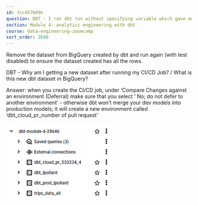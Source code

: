 ```yaml
---
id: 3cc457b0de
question: DBT - I ran dbt run without specifying variable which gave me a table of 100 rows. I ran again with the variable value specified but my table still has 100 rows in BQ.
section: Module 4: analytics engineering with dbt
course: data-engineering-zoomcamp
sort_order: 2690
---
```


Remove the dataset from BigQuery created by dbt and run again (with test disabled) to ensure the dataset created has all the rows.

DBT - Why am I getting a new dataset after running my CI/CD Job? / What is this new dbt dataset in BigQuery?

Answer: when you create the CI/CD job, under ‘Compare Changes against an environment (Deferral) make sure that you select ‘ No; do not defer to another environment’ - otherwise dbt won’t merge your dev models into production models; it will create a new environment called ‘dbt_cloud_pr_number of pull request’

![Image](images/data-engineering-zoomcamp/image_71e1a1ed.png)

